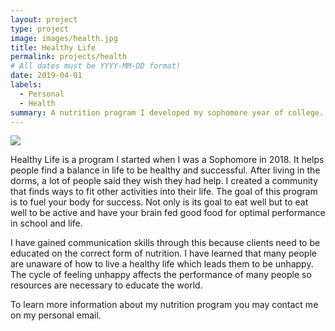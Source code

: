```yaml
---
layout: project
type: project
image: images/health.jpg
title: Healthy Life
permalink: projects/health
# All dates must be YYYY-MM-DD format!
date: 2019-04-01
labels:
  - Personal
  - Health
summary: A nutrition program I developed my sophomore year of college.
---
```


<img class="ui image" src="{{ site.baseurl }}/images/nutrition.png">

Healthy Life is a program I started when I was a Sophomore in 2018. It helps people find a balance in life to be healthy and successful. After living in the dorms, a lot of people said they wish they had help. I created a community that finds ways to fit other activities into their life. The goal of this program is to fuel your body for success. Not only is its goal to eat well but to eat well to be active and have your brain fed good food for optimal performance in school and life. 

I have gained communication skills through this because clients need to be educated on the correct form of nutrition. I have learned that many people are unaware of how to live a healthy life which leads them to be unhappy. The cycle of feeling unhappy affects the performance of many people so resources are necessary to educate the world. 

To learn more information about my nutrition program you may contact me on my personal email.

